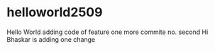 # helloworld2509
Hello World
adding code of feature
one more commite no. second 
Hi Bhaskar is adding one change 

